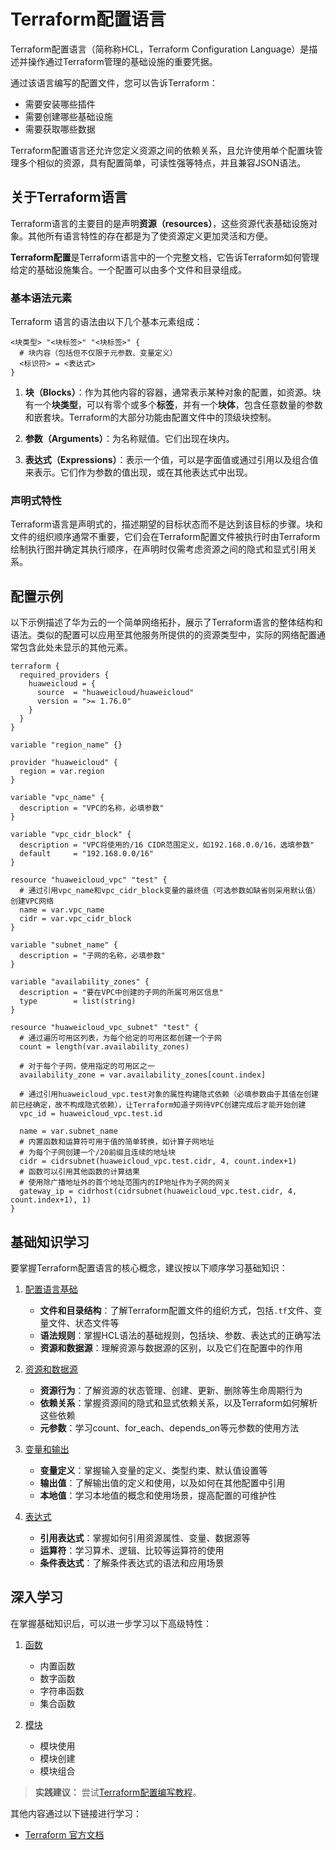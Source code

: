# Terraform配置语言

Terraform配置语言（简称称HCL，Terraform Configuration Language）是描述并操作通过Terraform管理的基础设施的重要凭据。

通过该语言编写的配置文件，您可以告诉Terraform：
- 需要安装哪些插件
- 需要创建哪些基础设施
- 需要获取哪些数据

Terraform配置语言还允许您定义资源之间的依赖关系，且允许使用单个配置块管理多个相似的资源，具有配置简单，可读性强等特点，并且兼容JSON语法。

## 关于Terraform语言

Terraform语言的主要目的是声明**资源（resources）**，这些资源代表基础设施对象。其他所有语言特性的存在都是为了使资源定义更加灵活和方便。

**Terraform配置**是Terraform语言中的一个完整文档，它告诉Terraform如何管理给定的基础设施集合。一个配置可以由多个文件和目录组成。

### 基本语法元素

Terraform 语言的语法由以下几个基本元素组成：

```hcl
<块类型> "<块标签>" "<块标签>" {
  # 块内容（包括但不仅限于元参数、变量定义）
  <标识符> = <表达式>
}
```

1. **块（Blocks）**：作为其他内容的容器，通常表示某种对象的配置，如资源。块有一个**块类型**，可以有零个或多个**标签**，并有一个**块体**，包含任意数量的参数和嵌套块。Terraform的大部分功能由配置文件中的顶级块控制。

2. **参数（Arguments）**：为名称赋值。它们出现在块内。

3. **表达式（Expressions）**：表示一个值，可以是字面值或通过引用以及组合值来表示。它们作为参数的值出现，或在其他表达式中出现。

### 声明式特性

Terraform语言是声明式的，描述期望的目标状态而不是达到该目标的步骤。块和文件的组织顺序通常不重要，它们会在Terraform配置文件被执行时由Terraform绘制执行图并确定其执行顺序，在声明时仅需考虑资源之间的隐式和显式引用关系。

## 配置示例

以下示例描述了华为云的一个简单网络拓扑，展示了Terraform语言的整体结构和语法。类似的配置可以应用至其他服务所提供的的资源类型中，实际的网络配置通常包含此处未显示的其他元素。

```hcl
terraform {
  required_providers {
    huaweicloud = {
      source  = "huaweicloud/huaweicloud"
      version = ">= 1.76.0"
    }
  }
}

variable "region_name" {}

provider "huaweicloud" {
  region = var.region
}

variable "vpc_name" {
  description = "VPC的名称，必填参数"
}

variable "vpc_cidr_block" {
  description = "VPC将使用的/16 CIDR范围定义，如192.168.0.0/16，选填参数"
  default     = "192.168.0.0/16"
}

resource "huaweicloud_vpc" "test" {
  # 通过引用vpc_name和vpc_cidr_block变量的最终值（可选参数如缺省则采用默认值）创建VPC网络
  name = var.vpc_name
  cidr = var.vpc_cidr_block
}

variable "subnet_name" {
  description = "子网的名称，必填参数"
}

variable "availability_zones" {
  description = "要在VPC中创建的子网的所属可用区信息"
  type        = list(string)
}

resource "huaweicloud_vpc_subnet" "test" {
  # 通过遍历可用区列表，为每个给定的可用区都创建一个子网
  count = length(var.availability_zones)

  # 对于每个子网，使用指定的可用区之一
  availability_zone = var.availability_zones[count.index]

  # 通过引用huaweicloud_vpc.test对象的属性构建隐式依赖（必填参数由于其值在创建前已经确定，故不构成隐式依赖），让Terraform知道子网待VPC创建完成后才能开始创建
  vpc_id = huaweicloud_vpc.test.id

  name = var.subnet_name
  # 内置函数和运算符可用于值的简单转换，如计算子网地址
  # 为每个子网创建一个/20前缀且连续的地址块
  cidr = cidrsubnet(huaweicloud_vpc.test.cidr, 4, count.index+1)
  # 函数可以引用其他函数的计算结果
  # 使用除广播地址外的首个地址范围内的IP地址作为子网的网关
  gateway_ip = cidrhost(cidrsubnet(huaweicloud_vpc.test.cidr, 4, count.index+1), 1)
}
```

## 基础知识学习

要掌握Terraform配置语言的核心概念，建议按以下顺序学习基础知识：

1. [配置语言基础](https://developer.hashicorp.com/terraform/language)
   - **文件和目录结构**：了解Terraform配置文件的组织方式，包括`.tf`文件、变量文件、状态文件等
   - **语法规则**：掌握HCL语法的基础规则，包括块、参数、表达式的正确写法
   - **资源和数据源**：理解资源与数据源的区别，以及它们在配置中的作用

2. [资源和数据源](https://developer.hashicorp.com/terraform/language/resources)
   - **资源行为**：了解资源的状态管理、创建、更新、删除等生命周期行为
   - **依赖关系**：掌握资源间的隐式和显式依赖关系，以及Terraform如何解析这些依赖
   - **元参数**：学习count、for_each、depends_on等元参数的使用方法

3. [变量和输出](https://developer.hashicorp.com/terraform/language/values)
   - **变量定义**：掌握输入变量的定义、类型约束、默认值设置等
   - **输出值**：了解输出值的定义和使用，以及如何在其他配置中引用
   - **本地值**：学习本地值的概念和使用场景，提高配置的可维护性

4. [表达式](https://developer.hashicorp.com/terraform/language/expressions)
   - **引用表达式**：掌握如何引用资源属性、变量、数据源等
   - **运算符**：学习算术、逻辑、比较等运算符的使用
   - **条件表达式**：了解条件表达式的语法和应用场景

## 深入学习

在掌握基础知识后，可以进一步学习以下高级特性：

1. [函数](https://developer.hashicorp.com/terraform/language/functions)
   - 内置函数
   - 数字函数
   - 字符串函数
   - 集合函数

2. [模块](https://developer.hashicorp.com/terraform/language/modules)
   - 模块使用
   - 模块创建
   - 模块组合

> **实践建议：** 尝试[Terraform配置编写教程](https://developer.hashicorp.com/terraform/tutorials/configuration-language)。

其他内容通过以下链接进行学习：
- [Terraform 官方文档](https://developer.hashicorp.com/terraform/language)
